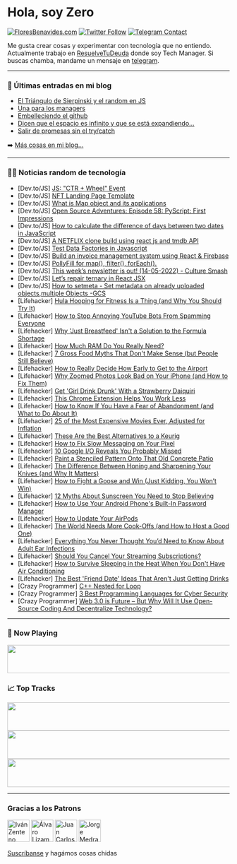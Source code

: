 # Hola, soy Zero

[![FloresBenavides.com](https://img.shields.io/website?down_message=oops&label=MiBlog&style=for-the-badge&up_message=online&url=https%3A%2F%2Ffloresbenavides.com)](https://floresbenavides.com) [![Twitter Follow](https://img.shields.io/twitter/follow/ZeroDragon?color=%231DA1F2&label=Follow&logo=twitter&logoColor=ffffff&style=for-the-badge)](https://twitter.com/zerodragon) [![Telegram Contact](https://img.shields.io/badge/escr%C3%ADbeme-ZeroDragon-%2326A5E4?style=for-the-badge&logo=telegram)](https://t.me/zerodragon)

Me gusta crear cosas y experimentar con tecnología que no entiendo.
Actualmente trabajo en [ResuelveTuDeuda](http://github.com/resuelve) donde soy Tech Manager.
Si buscas chamba, mandame un mensaje en [telegram](https://t.me/zerodragon).

---

### 📕 Últimas entradas en mi blog
<!-- BLOG-POST-LIST:START -->
- [El Triángulo de Sierpinski y el random en JS](https://floresbenavides.com/el-triangulo-de-sierpinski-y-el-random-en-js/)
- [Una para los managers](https://floresbenavides.com/una-para-los-managers/)
- [Embelleciendo el github](https://floresbenavides.com/embelleciendo-el-github/)
- [Dicen que el espacio es infinito y que se está expandiendo…](https://floresbenavides.com/dicen-que-el-espacio-es-infinito-y-que-se-esta-expandiendo/)
- [Salir de promesas sin el try/catch](https://floresbenavides.com/salir-de-promesas-sin-el-try-catch/)
<!-- BLOG-POST-LIST:END -->

➡️ [Más cosas en mi blog...](https://floresbenavides.com)

---

### 👨‍💻 Noticias random de tecnología
<!-- TECH-POSTS:START -->
- [Dev.to/JS] [JS: &quot;CTR + Wheel&quot; Event](https://dev.to/brojenuel/js-ctr-wheel-event-49i5)
- [Dev.to/JS] [NFT Landing Page Template](https://dev.to/kumard3/nft-landing-page-template-b7b)
- [Dev.to/JS] [What is Map object and its applications](https://dev.to/sobhandash/what-is-map-object-and-its-applications-44j0)
- [Dev.to/JS] [Open Source Adventures: Episode 58: PyScript: First Impressions](https://dev.to/taw/open-source-adventures-episode-58-pyscript-first-impressions-4684)
- [Dev.to/JS] [How to calculate the difference of days between two dates in JavaScript](https://dev.to/dillionmegida/how-to-calculate-the-difference-of-days-between-two-dates-in-javascript-chd)
- [Dev.to/JS] [A NETFLIX clone build using react js and tmdb API](https://dev.to/prajyu/a-netflix-clone-build-using-react-js-and-tmdb-api-cil)
- [Dev.to/JS] [Test Data Factories in Javascript](https://dev.to/mlowen/test-data-factories-in-javascript-obo)
- [Dev.to/JS] [Build an invoice management system using React &amp; Firebase](https://dev.to/arshadayvid/build-an-invoice-management-system-using-react-firebase-5535)
- [Dev.to/JS] [PollyFill for map&lpar;&rpar;, filter&lpar;&rpar;, forEach&lpar;&rpar;.](https://dev.to/pritamkr_63/pollyfill-for-map-filter-foreach-27k4)
- [Dev.to/JS] [This week’s newsletter is out! &lpar;14-05-2022&rpar; - Culture Smash](https://dev.to/mjgs/this-weeks-newsletter-is-out-14-05-2022-culture-smash-424c)
- [Dev.to/JS] [Let’s repair ternary in React JSX](https://dev.to/sameer1612/lets-repair-ternary-in-react-jsx-2jem)
- [Dev.to/JS] [How to setmeta - Set metadata on already uploaded objects,multiple Objects -GCS](https://dev.to/prems5/how-to-setmeta-set-metadata-on-already-uploaded-objectsmultiple-objects-18ji)
- [Lifehacker] [Hula Hooping for Fitness Is a Thing &lpar;and Why You Should Try It&rpar;](https://lifehacker.com/hula-hooping-for-fitness-is-a-thing-and-why-you-should-1848924232)
- [Lifehacker] [How to Stop Annoying YouTube Bots From Spamming Everyone](https://lifehacker.com/how-to-stop-annoying-youtube-bots-from-spamming-everyon-1848924366)
- [Lifehacker] [Why &#39;Just Breastfeed&#39; Isn&#39;t a Solution to the Formula Shortage](https://lifehacker.com/why-just-breastfeed-isnt-a-solution-to-the-formula-shor-1848923802)
- [Lifehacker] [How Much RAM Do You Really Need?](https://lifehacker.com/how-much-ram-do-you-really-need-1848924012)
- [Lifehacker] [7 Gross Food Myths That Don&#39;t Make Sense &lpar;but People Still Believe&rpar;](https://lifehacker.com/7-gross-food-myths-that-dont-make-sense-but-people-sti-1848919243)
- [Lifehacker] [How to Really Decide How Early to Get to the Airport](https://lifehacker.com/how-to-really-decide-how-early-to-get-to-the-airport-1848923019)
- [Lifehacker] [Why Zoomed Photos Look Bad on Your iPhone &lpar;and How to Fix Them&rpar;](https://lifehacker.com/why-zoomed-photos-look-bad-on-your-iphone-and-how-to-f-1848922895)
- [Lifehacker] [Get &#39;Girl Drink Drunk&#39; With a Strawberry Daiquiri](https://lifehacker.com/get-girl-drink-drunk-with-a-strawberry-daiquiri-1848922988)
- [Lifehacker] [This Chrome Extension Helps You Work Less](https://lifehacker.com/this-chrome-extension-helps-you-work-less-1848918834)
- [Lifehacker] [How to Know If You Have a Fear of Abandonment &lpar;and What to Do About It&rpar;](https://lifehacker.com/how-to-know-if-you-have-a-fear-of-abandonment-and-what-1848908061)
- [Lifehacker] [25 of the Most Expensive Movies Ever, Adjusted for Inflation](https://lifehacker.com/25-of-the-most-expensive-movies-ever-adjusted-for-infl-1848910713)
- [Lifehacker] [These Are the Best Alternatives to a Keurig](https://lifehacker.com/these-are-the-best-alternatives-to-a-keurig-1848922199)
- [Lifehacker] [How to Fix Slow Messaging on Your Pixel](https://lifehacker.com/how-to-fix-slow-messaging-on-your-pixel-1848921960)
- [Lifehacker] [10 Google I/O Reveals You Probably Missed](https://lifehacker.com/10-of-the-best-google-i-o-reveals-you-probably-missed-1848921119)
- [Lifehacker] [Paint a Stenciled Pattern Onto That Old Concrete Patio](https://lifehacker.com/paint-a-stenciled-pattern-onto-that-old-concrete-patio-1848920075)
- [Lifehacker] [The Difference Between Honing and Sharpening Your Knives &lpar;and Why It Matters&rpar;](https://lifehacker.com/the-difference-between-honing-and-sharpening-your-knive-1848919780)
- [Lifehacker] [How to Fight a Goose and Win &lpar;Just Kidding, You Won’t Win&rpar;](https://lifehacker.com/how-to-fight-a-goose-and-win-just-kidding-you-won-t-w-1848918670)
- [Lifehacker] [12 Myths About Sunscreen You Need to Stop Believing](https://lifehacker.com/12-myths-about-sunscreen-you-need-to-stop-believing-1848916363)
- [Lifehacker] [How to Use Your Android Phone&#39;s Built-In Password Manager](https://lifehacker.com/how-to-use-your-android-phones-built-in-password-manage-1848918409)
- [Lifehacker] [How to Update Your AirPods](https://lifehacker.com/how-to-update-your-airpods-1848911869)
- [Lifehacker] [The World Needs More Cook-Offs &lpar;and How to Host a Good One&rpar;](https://lifehacker.com/the-world-needs-more-cook-offs-and-how-to-host-a-good-1848917757)
- [Lifehacker] [Everything You Never Thought You’d Need to Know About Adult Ear Infections](https://lifehacker.com/everything-you-never-thought-you-d-need-to-know-about-a-1848917104)
- [Lifehacker] [Should You Cancel Your Streaming Subscriptions?](https://lifehacker.com/should-you-cancel-your-streaming-subscriptions-1848916913)
- [Lifehacker] [How to Survive Sleeping in the Heat When You Don&#39;t Have Air Conditioning](https://lifehacker.com/how-to-survive-sleeping-in-the-heat-when-you-dont-have-1848917337)
- [Lifehacker] [The Best &#39;Friend Date&#39; Ideas That Aren&#39;t Just Getting Drinks](https://lifehacker.com/the-best-friend-date-ideas-that-arent-just-getting-drin-1848917321)
- [Crazy Programmer] [C++ Nested for Loop](https://www.thecrazyprogrammer.com/2022/05/c-nested-for-loop.html)
- [Crazy Programmer] [3 Best Programming Languages for Cyber Security](https://www.thecrazyprogrammer.com/2022/04/programming-languages-for-cyber-security.html)
- [Crazy Programmer] [Web 3.0 is Future – But Why Will It Use Open-Source Coding And Decentralize Technology?](https://www.thecrazyprogrammer.com/2022/04/web-3-0.html)<!-- TECH-POSTS:END -->

---

### 🎵 Now Playing
<a href="https://spotify-now-playing-dun.vercel.app/now-playing?open"><img src="https://spotify-now-playing-dun.vercel.app/now-playing" width="540" height="64"></a>

### 📈 Top Tracks
<a href="https://spotify-now-playing-dun.vercel.app/top-tracks?i=1&open"><img src="https://spotify-now-playing-dun.vercel.app/top-tracks?i=1" width="540" height="64"></a>
<a href="https://spotify-now-playing-dun.vercel.app/top-tracks?i=2&open"><img src="https://spotify-now-playing-dun.vercel.app/top-tracks?i=2" width="540" height="64"></a>
<a href="https://spotify-now-playing-dun.vercel.app/top-tracks?i=3&open"><img src="https://spotify-now-playing-dun.vercel.app/top-tracks?i=3" width="540" height="64"></a>

---

### Gracias a los Patrons
[<img src="https://avatars.githubusercontent.com/u/243380?v=4" alt="Iván Zenteno" width="50px">](https://github.com/k001) [<img src="https://avatars.githubusercontent.com/u/19955639?v=4" alt="Álvaro Lizama" width="50px">](https://github.com/alvarolizama) [<img src="https://avatars.githubusercontent.com/u/2718753?v=4" alt="Juan Carlos Ruiz" width="50px">](https://github.com/JuanCrg90) [<img src="https://avatars.githubusercontent.com/u/37025?v=4" alt="Jorge Medrano" width="50px">](https://github.com/h1pp1e) 

[Suscríbanse](https://www.patreon.com/zerodragon) y hagámos cosas chidas
